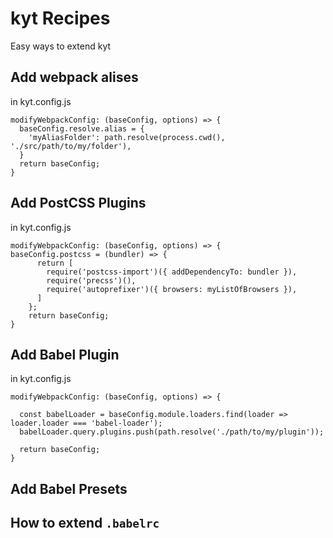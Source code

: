 # kyt Recipes
Easy ways to extend kyt


## Add webpack alises
in kyt.config.js

```
modifyWebpackConfig: (baseConfig, options) => {
  baseConfig.resolve.alias = {
    'myAliasFolder': path.resolve(process.cwd(), './src/path/to/my/folder'),
  }
  return baseConfig;
}
```

## Add PostCSS Plugins
in kyt.config.js
```   
modifyWebpackConfig: (baseConfig, options) => { 
baseConfig.postcss = (bundler) => {
      return [
        require('postcss-import')({ addDependencyTo: bundler }),
        require('precss')(),
        require('autoprefixer')({ browsers: myListOfBrowsers }),
      ]
    };
    return baseConfig;
}
```    

## Add Babel Plugin
in kyt.config.js
```
modifyWebpackConfig: (baseConfig, options) => {

  const babelLoader = baseConfig.module.loaders.find(loader => loader.loader === 'babel-loader');
  babelLoader.query.plugins.push(path.resolve('./path/to/my/plugin'));
  
  return baseConfig;
}
```

## Add Babel Presets


## How to extend `.babelrc`

